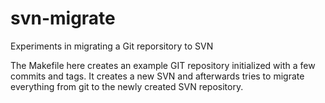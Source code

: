 # svn-migrate
Experiments in migrating a Git reporsitory to SVN

The Makefile here creates an example GIT repository initialized with a few commits and tags.
It creates a new SVN and afterwards tries to migrate everything from git to the newly created SVN repository.
